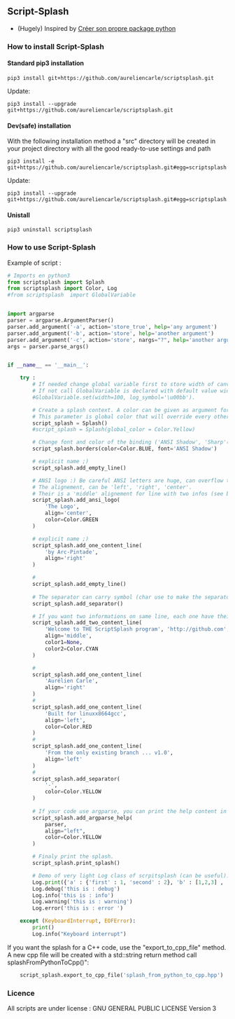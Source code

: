## Script-Splash

* (Hugely) Inspired by [Créer son propre package python](https://ressources.labomedia.org/creer_son_propre_package_python)

### How to install Script-Splash

#### Standard pip3 installation

~~~text
pip3 install git+https://github.com/aureliencarle/scriptsplash.git
~~~

Update:

~~~text
pip3 install --upgrade git+https://github.com/aureliencarle/scriptsplash.git
~~~


#### Dev(safe) installation

With the following installation method a "src" directory will be created in your project directory with all the good ready-to-use settings and path

~~~text
pip3 install -e git+https://github.com/aureliencarle/scriptsplash.git#egg=scriptsplash
~~~

Update:

~~~text
pip3 install --upgrade git+https://github.com/aureliencarle/scriptsplash.git#egg=scriptsplash
~~~

#### Unistall 

~~~text
pip3 uninstall scriptsplash
~~~

### How to use Script-Splash

Example of script :

~~~python
# Imports en python3
from scriptsplash import Splash
from scriptsplash import Color, Log
#from scriptsplash  import GlobalVariable


import argparse
parser = argparse.ArgumentParser()
parser.add_argument('-a', action='store_true', help='any argument')
parser.add_argument('-b', action='store', help='another argument')
parser.add_argument('-c', action='store', nargs="?", help='another argument again')
args = parser.parse_args()


if __name__ == '__main__':

    try :
        # If needed change global variable first to store width of canvas and symbols for log print.
        # If not call GlobalVariable is declared with default value width=80 (unix convention).
        #GlobalVariable.set(width=100, log_symbol='\u00bb').

        # Create a splash context. A color can be given as argument for constructeur.
        # This parameter is global color that will override every other color.  
        script_splash = Splash()
        #script_splash = Splash(global_color = Color.Yellow)

        # Change font and color of the binding ('ANSI Shadow', 'Sharp'(#), 'Minimal'(- and |) ).
        script_splash.borders(color=Color.BLUE, font='ANSI Shadow')

        # explicit name ;)
        script_splash.add_empty_line()

        # ANSI logo :) Be careful ANSI letters are huge, can overflow the canvas and it's ugly.
        # The alignement, can be 'left', 'right', 'center'.
        # Their is a 'middle' alignement for line with two infos (see below).
        script_splash.add_ansi_logo(
            'The Logo', 
            align='center',
            color=Color.GREEN
        )

        # explicit name ;)
        script_splash.add_one_content_line(
            'by Arc-Pintade',  
            align='right'
        )

        #
        script_splash.add_empty_line()
        
        # The separator can carry symbol (char use to make the separator) and color parameter
        script_splash.add_separator()

        # If you want two informations on same line, each one have their own color variable.
        script_splash.add_two_content_line(
            'Welcome to THE ScriptSplash program', 'http://github.com', 
            align='middle',
            color1=None,
            color2=Color.CYAN
        )

        #
        script_splash.add_one_content_line(
            'Aurélien Carle',  
            align='right'
        )
        #
        script_splash.add_one_content_line(
            'Built for linuxx8664gcc',   
            align='left',
            color=Color.RED
        )
        #
        script_splash.add_one_content_line(
            'From the only existing branch ... v1.0', 
            align='left'
        )
        #
        script_splash.add_separator(
            '-', 
            color=Color.YELLOW
        )
        
        # If your code use argparse, you can print the help content in the splash
        script_splash.add_argparse_help(
            parser,
            align="left",
            color=Color.YELLOW
        )

        # Finaly print the splash.
        script_splash.print_splash()

        # Demo of very light Log class of scrpitsplash (can be useful).
        Log.print({'a' : {'first' : 1, 'second' : 2}, 'b' : [1,2,3] , 'c' : None})
        Log.debug('this is : debug')
        Log.info('this is : info')
        Log.warning('this is : warning')
        Log.error('this is : error ')

    except (KeyboardInterrupt, EOFError):
        print()
        Log.info("Keyboard interrupt")
~~~

If you want the splash for a C++ code, use the "export_to_cpp_file" method. A new cpp file will be created with a std::string return method call splashFromPythonToCpp()":

~~~python
    script_splash.export_to_cpp_file('splash_from_python_to_cpp.hpp')
~~~

### Licence

All scripts are under license : GNU GENERAL PUBLIC LICENSE Version 3

